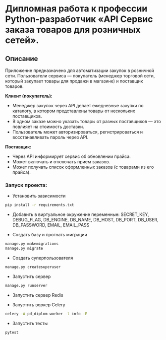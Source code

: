 # Дипломная работа к профессии Python-разработчик «API Сервис заказа товаров для розничных сетей».

## Описание

Приложение предназначено для автоматизации закупок в розничной сети. Пользователи сервиса — покупатель (менеджер торговой сети, который закупает товары для продажи в магазине) и поставщик товаров.

**Клиент (покупатель):**

- Менеджер закупок через API делает ежедневные закупки по каталогу, в котором
  представлены товары от нескольких поставщиков.
- В одном заказе можно указать товары от разных поставщиков — это
  повлияет на стоимость доставки.
- Пользователь может авторизироваться, регистрироваться и восстанавливать пароль через API.
    
**Поставщик:**

- Через API информирует сервис об обновлении прайса.
- Может включать и отключать прием заказов.
- Может получать список оформленных заказов (с товарами из его прайса).

### Запуск проекта:

* Установить зависимости

```bash
pip install -r requirements.txt
```

* Добавить в виртуальное окружение переменные: SECRET_KEY, DEBUG_FLAG, DB_ENGINE, DB_NAME, DB_HOST, DB_PORT, DB_USER, DB_PASSWORD, EMAIL, EMAIL_PASS

* Cоздать базу и прогнать миграции

```bash
manage.py makemigrations
manage.py migrate
```

* Создать суперпользователя

```bash
manage.py createsuperuser
```

* Запустить сервер

```bash
manage.py runserver
```

* Запустить сервер Redis

* Запустить воркер Celery

```bash
celery -A pd_diplom worker -l info -E
```

* Запустить тесты

```bash
pytest
```


